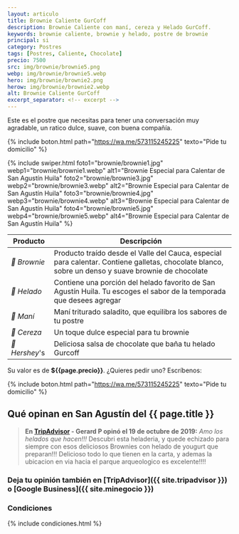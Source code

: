 ```yaml
---
layout: articulo
title: Brownie Caliente GurCoff
description: Brownie Caliente con maní, cereza y Helado GurCoff.
keywords: brownie caliente, brownie y helado, postre de brownie
principal: si
category: Postres
tags: [Postres, Caliente, Chocolate]
precio: 7500
src: img/brownie/brownie5.png
webp: img/brownie/brownie5.webp
hero: img/brownie/brownie2.png
herow: img/brownie/brownie2.webp
alt: Brownie Caliente GurCoff
excerpt_separator: <!-- excerpt -->
---
```

Este es el postre que necesitas para tener una conversación muy agradable, un ratico dulce, suave, con buena compañía.

<!-- excerpt -->

{% include boton.html path="https://wa.me/573115245225" texto="Pide tu domicilio" %}

<!-- Swiper -->
{% include swiper.html foto1="brownie/brownie1.jpg" webp1="brownie/brownie1.webp" alt1="Brownie Especial para Calentar de San Agustín Huila" foto2="brownie/brownie3.jpg" webp2="brownie/brownie3.webp" alt2="Brownie Especial para Calentar de San Agustín Huila" foto3="brownie/brownie4.jpg" webp3="brownie/brownie4.webp" alt3="Brownie Especial para Calentar de San Agustín Huila" foto4="brownie/brownie5.jpg" webp4="brownie/brownie5.webp" alt4="Brownie Especial para Calentar de San Agustín Huila" %}

| Producto | Descripción |
| ----------- | ------ |
| *🥧 Brownie* | Producto traído desde el Valle del Cauca, especial para calentar. Contiene galletas, chocolate blanco, sobre un denso y suave brownie de chocolate |
| *🍦 Helado* | Contiene una porción del helado favorito de San Agustín Huila. Tu escoges el sabor de la temporada que desees agregar |
| *🥜 Maní* | Maní triturado saladito, que equilibra los sabores de tu postre     |
| *🍒 Cereza* | Un toque dulce especial para tu brownie     |
| *🍫 Hershey*'s | Deliciosa salsa de chocolate que baña tu helado Gurcoff |

Su valor es de **${{page.precio}}**. ¿Quieres pedir uno? Escríbenos:

{% include boton.html path="https://wa.me/573115245225" texto="Pide tu domicilio" %}

## Qué opinan en San Agustín del {{ page.title }}

> **En [TripAdvisor]({{site.tripadvisor}}) - Gerard P opinó el 19 de octubre de 2019:** *Amo los helados que hacen!!!* Descubri esta heladeria, y quede echizado para siempre con esos deliciosos Brownies con helado de yougurt que preparan!!! Delicioso todo lo que tienen en la carta, y ademas la ubicacion en via hacia el parque arqueologico es excelente!!!!

### Deja tu opinión también en [TripAdvisor]({{ site.tripadvisor }}) o [Google Business]({{ site.minegocio }})

### Condiciones

{% include condiciones.html %}
